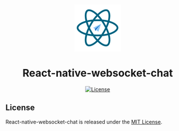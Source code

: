 <p align="center">
  <img src="./assets/logo.png" alt="react-native-websocket-chat logo" width="128" height="128">
  <h1 align="center">React-native-websocket-chat</h1>
</p>
<p align="center">
    <a aria-label="License" href="https://github.com/UrijHoruzij/react-native-websocket-chat/blob/master/LICENSE">
      <img alt="License" src="https://img.shields.io/github/license/UrijHoruzij/react-native-websocket-chat?color=036280">
    </a>
  </p>

## License

React-native-websocket-chat is released under the [MIT License](https://github.com/UrijHoruzij/react-native-websocket-chat/blob/master/LICENSE).
